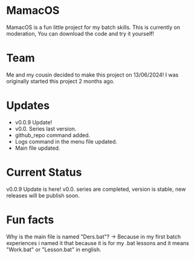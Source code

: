 
# MamacOS
MamacOS is a fun little project for my batch skills. This is currently on moderation,
You can download the code and try it yourself!

# Team
Me and my cousin decided to make this project on 13/06/2024! I was originally started this project 2 months ago.

# Updates
- v0.0.9 Update!
- v0.0. Series last version.
- github_repo command added. 
- Logs command in the menu file updated. 
- Main file updated. 

# Current Status
v0.0.9 Update is here! v0.0. series are completed, version is stable,
new releases will be publish soon.

# Fun facts
Why is the main file is named "Ders.bat"?
-> Because in my first batch experiences i named it that because
it is for my .bat lessons and it means "Work.bat" or "Lesson.bat" in english.